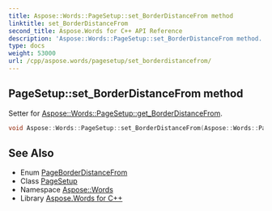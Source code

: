 ```yaml
---
title: Aspose::Words::PageSetup::set_BorderDistanceFrom method
linktitle: set_BorderDistanceFrom
second_title: Aspose.Words for C++ API Reference
description: 'Aspose::Words::PageSetup::set_BorderDistanceFrom method. Setter for Aspose::Words::PageSetup::get_BorderDistanceFrom in C++.'
type: docs
weight: 53000
url: /cpp/aspose.words/pagesetup/set_borderdistancefrom/
---
```

## PageSetup::set_BorderDistanceFrom method


Setter for [Aspose::Words::PageSetup::get_BorderDistanceFrom](../get_borderdistancefrom/).

```cpp
void Aspose::Words::PageSetup::set_BorderDistanceFrom(Aspose::Words::PageBorderDistanceFrom value)
```

## See Also

* Enum [PageBorderDistanceFrom](../../pageborderdistancefrom/)
* Class [PageSetup](../)
* Namespace [Aspose::Words](../../)
* Library [Aspose.Words for C++](../../../)
